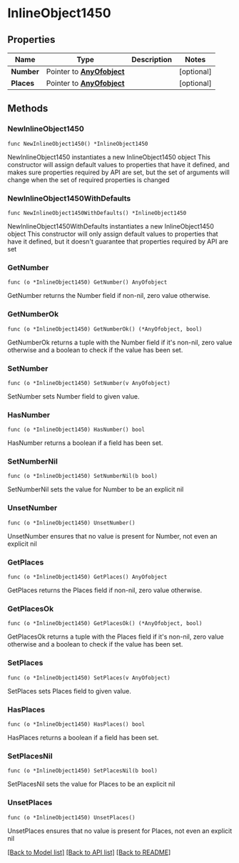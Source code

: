 # InlineObject1450

## Properties

Name | Type | Description | Notes
------------ | ------------- | ------------- | -------------
**Number** | Pointer to [**AnyOfobject**](anyOf&lt;object&gt;.md) |  | [optional] 
**Places** | Pointer to [**AnyOfobject**](anyOf&lt;object&gt;.md) |  | [optional] 

## Methods

### NewInlineObject1450

`func NewInlineObject1450() *InlineObject1450`

NewInlineObject1450 instantiates a new InlineObject1450 object
This constructor will assign default values to properties that have it defined,
and makes sure properties required by API are set, but the set of arguments
will change when the set of required properties is changed

### NewInlineObject1450WithDefaults

`func NewInlineObject1450WithDefaults() *InlineObject1450`

NewInlineObject1450WithDefaults instantiates a new InlineObject1450 object
This constructor will only assign default values to properties that have it defined,
but it doesn't guarantee that properties required by API are set

### GetNumber

`func (o *InlineObject1450) GetNumber() AnyOfobject`

GetNumber returns the Number field if non-nil, zero value otherwise.

### GetNumberOk

`func (o *InlineObject1450) GetNumberOk() (*AnyOfobject, bool)`

GetNumberOk returns a tuple with the Number field if it's non-nil, zero value otherwise
and a boolean to check if the value has been set.

### SetNumber

`func (o *InlineObject1450) SetNumber(v AnyOfobject)`

SetNumber sets Number field to given value.

### HasNumber

`func (o *InlineObject1450) HasNumber() bool`

HasNumber returns a boolean if a field has been set.

### SetNumberNil

`func (o *InlineObject1450) SetNumberNil(b bool)`

 SetNumberNil sets the value for Number to be an explicit nil

### UnsetNumber
`func (o *InlineObject1450) UnsetNumber()`

UnsetNumber ensures that no value is present for Number, not even an explicit nil
### GetPlaces

`func (o *InlineObject1450) GetPlaces() AnyOfobject`

GetPlaces returns the Places field if non-nil, zero value otherwise.

### GetPlacesOk

`func (o *InlineObject1450) GetPlacesOk() (*AnyOfobject, bool)`

GetPlacesOk returns a tuple with the Places field if it's non-nil, zero value otherwise
and a boolean to check if the value has been set.

### SetPlaces

`func (o *InlineObject1450) SetPlaces(v AnyOfobject)`

SetPlaces sets Places field to given value.

### HasPlaces

`func (o *InlineObject1450) HasPlaces() bool`

HasPlaces returns a boolean if a field has been set.

### SetPlacesNil

`func (o *InlineObject1450) SetPlacesNil(b bool)`

 SetPlacesNil sets the value for Places to be an explicit nil

### UnsetPlaces
`func (o *InlineObject1450) UnsetPlaces()`

UnsetPlaces ensures that no value is present for Places, not even an explicit nil

[[Back to Model list]](../README.md#documentation-for-models) [[Back to API list]](../README.md#documentation-for-api-endpoints) [[Back to README]](../README.md)


